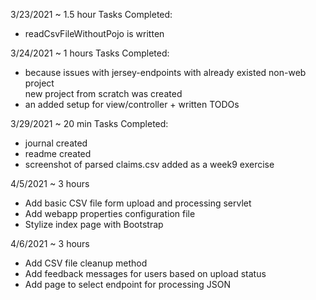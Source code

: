 3/23/2021 ~ 1.5 hour 
Tasks Completed:
* readCsvFileWithoutPojo is written  

3/24/2021 ~ 1 hours
Tasks Completed:
* because issues with jersey-endpoints with already existed non-web project  
  new project from scratch was created
* an added setup for view/controller + written TODOs  

3/29/2021 ~ 20 min
Tasks Completed:  
* journal created  
* readme created
* screenshot of parsed claims.csv added as a week9 exercise

4/5/2021 ~ 3 hours
* Add basic CSV file form upload and processing servlet
* Add webapp properties configuration file
* Stylize index page with Bootstrap

4/6/2021 ~ 3 hours
* Add CSV file cleanup method
* Add feedback messages for users based on upload status
* Add page to select endpoint for processing JSON
